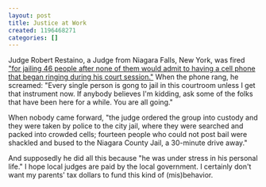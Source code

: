 ```yaml
---
layout: post
title: Justice at Work
created: 1196468271
categories: []
---
```

Judge Robert Restaino, a Judge from Niagara Falls, New York, was fired <a href="http://www.metro.co.uk/weird/article.html?in_article_id=77359" rel="external">"for jailing 46 people after none of them would admit to having a cell phone that began ringing during his court session."</a> When the phone rang, he screamed: "Every single person is gong to jail in this courtroom unless I get that instrument now. If anybody believes I'm kidding, ask some of the folks that have been here for a while. You are all going."

When nobody came forward, "the judge ordered the group into custody and they were taken by police to the city jail, where they were searched and packed into crowded cells; fourteen people who could not post bail were shackled and bused to the Niagara County Jail, a 30-minute drive away."

And supposedly he did all this because "he was under stress in his personal life." I hope local judges are paid by the local government. I certainly don't want my parents' tax dollars to fund this kind of (mis)behavior.
